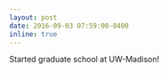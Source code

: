 ```yaml
---
layout: post
date: 2016-09-03 07:59:00-0400
inline: true
---
```


Started graduate school at UW-Madison!
